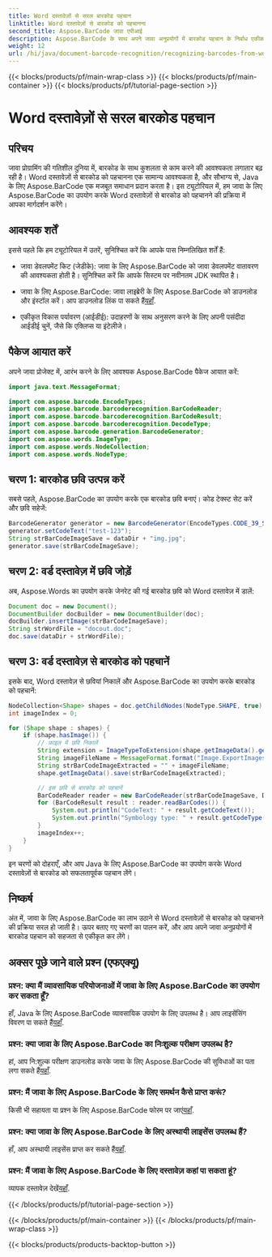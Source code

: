 ```yaml
---
title: Word दस्तावेज़ों से सरल बारकोड पहचान
linktitle: Word दस्तावेज़ों से बारकोड को पहचानना
second_title: Aspose.BarCode जावा एपीआई
description: Aspose.BarCode के साथ अपने जावा अनुप्रयोगों में बारकोड पहचान के निर्बाध एकीकरण का अन्वेषण करें। Word दस्तावेज़ों से बारकोड पहचानने के लिए इस ट्यूटोरियल का अनुसरण करें।
weight: 12
url: /hi/java/document-barcode-recognition/recognizing-barcodes-from-word/
---
```


{{< blocks/products/pf/main-wrap-class >}}
{{< blocks/products/pf/main-container >}}
{{< blocks/products/pf/tutorial-page-section >}}

# Word दस्तावेज़ों से सरल बारकोड पहचान


## परिचय

जावा प्रोग्रामिंग की गतिशील दुनिया में, बारकोड के साथ कुशलता से काम करने की आवश्यकता लगातार बढ़ रही है। Word दस्तावेज़ों से बारकोड को पहचानना एक सामान्य आवश्यकता है, और सौभाग्य से, Java के लिए Aspose.BarCode एक मजबूत समाधान प्रदान करता है। इस ट्यूटोरियल में, हम जावा के लिए Aspose.BarCode का उपयोग करके Word दस्तावेज़ों से बारकोड को पहचानने की प्रक्रिया में आपका मार्गदर्शन करेंगे।

## आवश्यक शर्तें

इससे पहले कि हम ट्यूटोरियल में उतरें, सुनिश्चित करें कि आपके पास निम्नलिखित शर्तें हैं:

- जावा डेवलपमेंट किट (जेडीके): जावा के लिए Aspose.BarCode को जावा डेवलपमेंट वातावरण की आवश्यकता होती है। सुनिश्चित करें कि आपके सिस्टम पर नवीनतम JDK स्थापित है।

-  जावा के लिए Aspose.BarCode: जावा लाइब्रेरी के लिए Aspose.BarCode को डाउनलोड और इंस्टॉल करें। आप डाउनलोड लिंक पा सकते हैं[यहाँ](https://releases.aspose.com/barcode/java/).

- एकीकृत विकास पर्यावरण (आईडीई): उदाहरणों के साथ अनुसरण करने के लिए अपनी पसंदीदा आईडीई चुनें, जैसे कि एक्लिप्स या इंटेलीजे।

## पैकेज आयात करें

अपने जावा प्रोजेक्ट में, आरंभ करने के लिए आवश्यक Aspose.BarCode पैकेज आयात करें:

```java
import java.text.MessageFormat;

import com.aspose.barcode.EncodeTypes;
import com.aspose.barcode.barcoderecognition.BarCodeReader;
import com.aspose.barcode.barcoderecognition.BarCodeResult;
import com.aspose.barcode.barcoderecognition.DecodeType;
import com.aspose.barcode.generation.BarcodeGenerator;
import com.aspose.words.ImageType;
import com.aspose.words.NodeCollection;
import com.aspose.words.NodeType;
```

## चरण 1: बारकोड छवि उत्पन्न करें

सबसे पहले, Aspose.BarCode का उपयोग करके एक बारकोड छवि बनाएं। कोड टेक्स्ट सेट करें और छवि सहेजें:

```java
BarcodeGenerator generator = new BarcodeGenerator(EncodeTypes.CODE_39_STANDARD);
generator.setCodeText("test-123");
String strBarCodeImageSave = dataDir + "img.jpg";
generator.save(strBarCodeImageSave);
```

## चरण 2: वर्ड दस्तावेज़ में छवि जोड़ें

अब, Aspose.Words का उपयोग करके जेनरेट की गई बारकोड छवि को Word दस्तावेज़ में डालें:

```java
Document doc = new Document();
DocumentBuilder docBuilder = new DocumentBuilder(doc);
docBuilder.insertImage(strBarCodeImageSave);
String strWordFile = "docout.doc";
doc.save(dataDir + strWordFile);
```

## चरण 3: वर्ड दस्तावेज़ से बारकोड को पहचानें

इसके बाद, Word दस्तावेज़ से छवियां निकालें और Aspose.BarCode का उपयोग करके बारकोड को पहचानें:

```java
NodeCollection<Shape> shapes = doc.getChildNodes(NodeType.SHAPE, true);
int imageIndex = 0;

for (Shape shape : shapes) {
    if (shape.hasImage()) {
        // फ़ाइल में छवि निकालें
        String extension = ImageTypeToExtension(shape.getImageData().getImageType());
        String imageFileName = MessageFormat.format("Image.ExportImages.{0} Out.{1}", imageIndex, extension);
        String strBarCodeImageExtracted = "" + imageFileName;
        shape.getImageData().save(strBarCodeImageExtracted);

        // इस छवि से बारकोड को पहचानें
        BarCodeReader reader = new BarCodeReader(strBarCodeImageSave, DecodeType.CODE_39_STANDARD);
        for (BarCodeResult result : reader.readBarCodes()) {
            System.out.println("CodeText: " + result.getCodeText());
            System.out.println("Symbology type: " + result.getCodeType());
        }
        imageIndex++;
    }
}
```

इन चरणों को दोहराएँ, और आप Java के लिए Aspose.BarCode का उपयोग करके Word दस्तावेज़ों से बारकोड को सफलतापूर्वक पहचान लेंगे।

## निष्कर्ष

अंत में, जावा के लिए Aspose.BarCode का लाभ उठाने से Word दस्तावेज़ों से बारकोड को पहचानने की प्रक्रिया सरल हो जाती है। ऊपर बताए गए चरणों का पालन करें, और आप अपने जावा अनुप्रयोगों में बारकोड पहचान को सहजता से एकीकृत कर लेंगे।

## अक्सर पूछे जाने वाले प्रश्न (एफएक्यू)

### प्रश्न: क्या मैं व्यावसायिक परियोजनाओं में जावा के लिए Aspose.BarCode का उपयोग कर सकता हूँ?
 हाँ, Java के लिए Aspose.BarCode व्यावसायिक उपयोग के लिए उपलब्ध है। आप लाइसेंसिंग विवरण पा सकते हैं[यहाँ](https://purchase.aspose.com/buy).

### प्रश्न: क्या जावा के लिए Aspose.BarCode का निःशुल्क परीक्षण उपलब्ध है?
 हां, आप नि:शुल्क परीक्षण डाउनलोड करके जावा के लिए Aspose.BarCode की सुविधाओं का पता लगा सकते हैं[यहाँ](https://releases.aspose.com/).

### प्रश्न: मैं जावा के लिए Aspose.BarCode के लिए समर्थन कैसे प्राप्त करूं?
किसी भी सहायता या प्रश्न के लिए Aspose.BarCode फोरम पर जाएं[यहाँ](https://forum.aspose.com/c/barcode/13).

### प्रश्न: क्या जावा के लिए Aspose.BarCode के लिए अस्थायी लाइसेंस उपलब्ध हैं?
 हाँ, आप अस्थायी लाइसेंस प्राप्त कर सकते हैं[यहाँ](https://purchase.aspose.com/temporary-license/).

### प्रश्न: मैं जावा के लिए Aspose.BarCode के लिए दस्तावेज़ कहां पा सकता हूं?
 व्यापक दस्तावेज़ देखें[यहाँ](https://reference.aspose.com/barcode/java/).

{{< /blocks/products/pf/tutorial-page-section >}}

{{< /blocks/products/pf/main-container >}}
{{< /blocks/products/pf/main-wrap-class >}}

{{< blocks/products/products-backtop-button >}}
